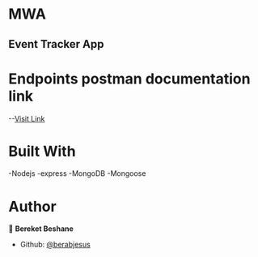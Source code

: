 # MWA

## Event Tracker App


# Endpoints postman documentation link

--[Visit Link](https://documenter.getpostman.com/view/13132967/UVXkmuA7)

# Built With

-Nodejs
-express
-MongoDB
-Mongoose


# Author

👤 **Bereket Beshane**

- Github: [@berabjesus](https://github.com/Berabjesus)